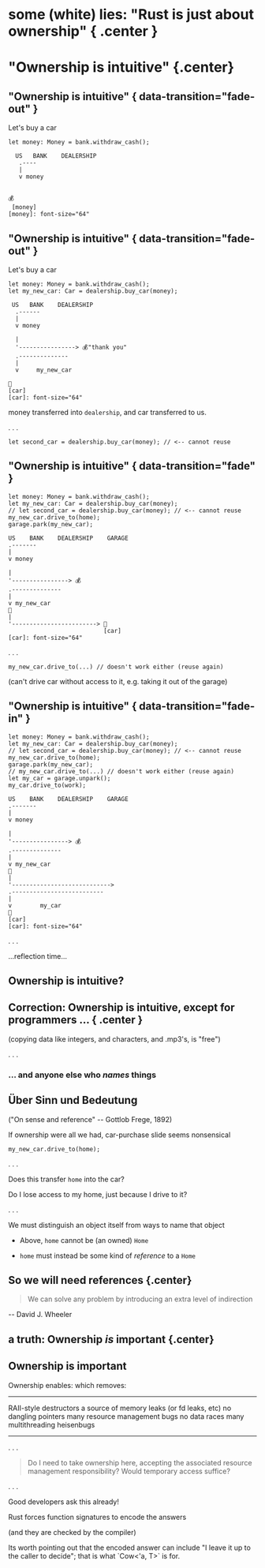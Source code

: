 # some (white) lies: "Rust is just about ownership" { .center }

# "Ownership is intuitive" {.center}

## "Ownership is intuitive"  { data-transition="fade-out" }

Let's buy a car

``` {.rust}
let money: Money = bank.withdraw_cash();
```

```art
  US   BANK    DEALERSHIP
   .----
   |
   v money


💰
 [money]
[money]: font-size="64"
```

## "Ownership is intuitive"  { data-transition="fade-out" }

Let's buy a car

``` {.rust}
let money: Money = bank.withdraw_cash();
let my_new_car: Car = dealership.buy_car(money);
```

```art
 US   BANK    DEALERSHIP
  .------
  |
  v money

  |
  '----------------> 💰"thank you"
  .--------------
  |
  v     my_new_car

🚗
[car]
[car]: font-size="64"
```

money transferred into `dealership`,
and car transferred to us.

. . .

``` {.rust .compile_error}
let second_car = dealership.buy_car(money); // <-- cannot reuse
```

## "Ownership is intuitive"  { data-transition="fade" }

``` {.rust}
let money: Money = bank.withdraw_cash();
let my_new_car: Car = dealership.buy_car(money);
// let second_car = dealership.buy_car(money); // <-- cannot reuse
my_new_car.drive_to(home);
garage.park(my_new_car);
```

```art
US    BANK    DEALERSHIP    GARAGE
.-------
|
v money

|
'----------------> 💰
.--------------
|
v my_new_car
🚗
|
'------------------------> 🚗
                           [car]
[car]: font-size="64"
```

. . .

``` {.rust .compile_error}
my_new_car.drive_to(...) // doesn't work either (reuse again)
```

(can't drive car without access to it, e.g. taking it
out of the garage)

## "Ownership is intuitive"  { data-transition="fade-in" }

``` {.rust}
let money: Money = bank.withdraw_cash();
let my_new_car: Car = dealership.buy_car(money);
// let second_car = dealership.buy_car(money); // <-- cannot reuse
my_new_car.drive_to(home);
garage.park(my_new_car);
// my_new_car.drive_to(...) // doesn't work either (reuse again)
let my_car = garage.unpark();
my_car.drive_to(work);
```

```art
US    BANK    DEALERSHIP    GARAGE
.-------
|
v money

|
'----------------> 💰
.--------------
|
v my_new_car
🚗
|
'---------------------------->
.--------------------------
|
v        my_car
🚗
[car]
[car]: font-size="64"
```


. . .

...reflection time...

## Ownership is intuitive?

## Correction: Ownership is intuitive, except for programmers ...  { .center }

(copying data like integers, and characters, and .mp3's, is "free")

. . .

### ... and anyone else who *names* things

## Über Sinn und Bedeutung

("On sense and reference" -- Gottlob Frege, 1892)

If ownership were all we had, car-purchase slide seems nonsensical

``` {.rust}
my_new_car.drive_to(home);
```

. . .

Does this transfer `home` into the car?

Do I lose access to my home, just because I drive to it?

. . .

We must distinguish an object itself from ways to name that object

 * Above, `home` cannot be (an owned) `Home`

 * `home` must instead be some kind of *reference* to a `Home`

## So we will need references {.center}

> We can solve any problem by introducing an extra level of indirection

-- David J. Wheeler

## a truth: Ownership *is* important {.center}

## Ownership is important

Ownership enables:       which removes:
----------------------   -------------------------------------------
RAII-style destructors   a source of memory leaks (or fd leaks, etc)
no dangling pointers     many resource management bugs
no data races            many multithreading heisenbugs
----------------------   -------------------------------------------

. . .

> Do I need to take ownership here, accepting the associated
> resource management responsibility? Would temporary
> access suffice?

. . .

Good developers ask this already!

Rust forces function signatures to encode the answers

(and they are checked by the compiler)

<div class="notes">
Its worth pointing out that the encoded answer can
include "I leave it up to the caller to decide";
that is what `Cow<'a, T>` is for.
</div>
